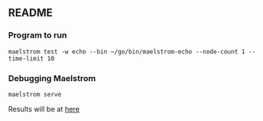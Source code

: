 ## README

### Program to run
```shell
maelstrom test -w echo --bin ~/go/bin/maelstrom-echo --node-count 1 --time-limit 10
```

### Debugging Maelstrom
```shell
maelstrom serve
```
Results will be at [here](http://localhost:8080)